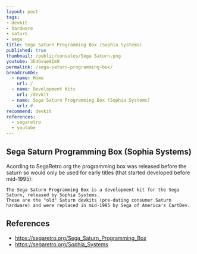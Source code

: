 ```yaml
---
layout: post
tags:
- devkit
- hardware
- saturn
- sega
title: Sega Saturn Programming Box (Sophia Systems)
published: true
thumbnail: /public/consoles/Sega Saturn.png
youtube: 3E4Gvue9Im8
permalink: /sega-saturn-programming-box/
breadcrumbs:
  - name: Home
    url: /
  - name: Development Kits
    url: /devkit
  - name: Sega Saturn Programming Box (Sophia Systems)
    url: #
recommend: devkit
references:
  - segaretro
  - youtube
---
```

## Sega Saturn Programming Box (Sophia Systems)

Acording to SegaRetro.org the programming box was released before the saturn so would only be used for early titles (that started developed before mid-1995):
```
The Sega Saturn Programming Box is a development kit for the Sega Saturn, released by Sophia Systems. 
These are the "old" Saturn devkits (pre-dating consumer Saturn hardware) and were replaced in mid-1995 by Sega of America's CartDev.
```

## References
* https://segaretro.org/Sega_Saturn_Programming_Box
* https://segaretro.org/Sophia_Systems
